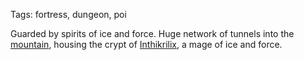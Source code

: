 Tags: fortress, dungeon, poi

Guarded by spirits of ice and force. Huge network of tunnels into the [mountain](Mountains), housing the crypt of [Inthikrilix](Inthikrilix), a mage of ice and force.